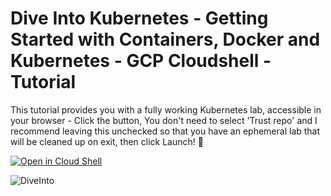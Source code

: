 # Dive Into Kubernetes - Getting Started with Containers, Docker and Kubernetes - GCP Cloudshell - Tutorial

This tutorial provides you with a fully working Kubernetes lab, accessible in your browser - Click the button, You don't need to select 'Trust repo' and I recommend leaving this unchecked so that you have an ephemeral lab that will be cleaned up on exit, then click Launch! 🚀

[![Open in Cloud Shell](https://gstatic.com/cloudssh/images/open-btn.svg)](https://ssh.cloud.google.com/cloudshell/editor?cloudshell_image=gcr.io/cloudshell-images/cloudshell&cloudshell_git_repo=https://github.com/spurin/diveintokubernetes.git&cloudshell_git_branch=cloudshell&cloudshell_tutorial=tutorial.md&shellonly=true)

![DiveInto](https://raw.githubusercontent.com/spurin/diveintokubernetes/cloudshell/DiveIntoKubernetes.jpeg)
